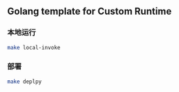## Golang template for Custom Runtime

### 本地运行

```bash
make local-invoke
```

### 部署

```bash
make deplpy
```